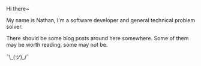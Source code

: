 Hi there~

My name is Nathan, I'm a software developer and general technical problem solver.

There should be some blog posts around here somewhere. Some of them may be worth reading, some may not be.

¯\\\_(ツ)\_/¯

